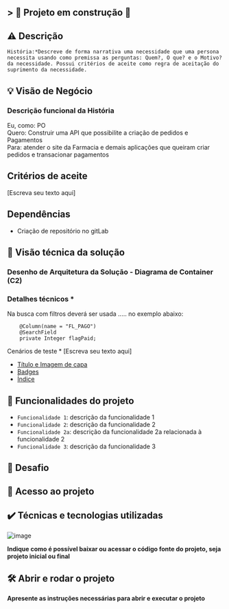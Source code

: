 ## > :construction: Projeto em construção :construction:

## ⚠ Descrição

`` História:*Descreve de forma narrativa uma necessidade que uma persona necessita usando como premissa as perguntas: Quem?, O que? e o Motivo? da necessidade. Possui critérios de aceite como regra de aceitação do suprimento da necessidade. 
``

## 💡 Visão de Negócio


### Descrição funcional da História

Eu, como: PO <br />
Quero: Construir uma API que possibilite a criação de pedidos e Pagamentos <br />
Para: atender o site da Farmacia e demais aplicações que queiram criar pedidos e transacionar pagamentos <br />

## Critérios de aceite
[Escreva seu texto aqui]

## Dependências
- Criação de repositório no gitLab

## 🎯 Visão técnica da solução

### Desenho de Arquitetura da Solução - Diagrama de Container (C2)

### Detalhes técnicos *

Na busca com filtros deverá ser usada ..... no exemplo abaixo:

```
	@Column(name = "FL_PAGO")
	@SearchField
	private Integer flagPaid;
```

Cenários de teste *
[Escreva seu texto aqui]


* [Título e Imagem de capa](#Título-e-Imagem-de-capa)
* [Badges](#badges)
* [Índice](#índice)

## :hammer: Funcionalidades do projeto

- `Funcionalidade 1`: descrição da funcionalidade 1
- `Funcionalidade 2`: descrição da funcionalidade 2
- `Funcionalidade 2a`: descrição da funcionalidade 2a relacionada à funcionalidade 2
- `Funcionalidade 3`: descrição da funcionalidade 3
## 🎯 Desafio
## 📁 Acesso ao projeto
## ✔️ Técnicas e tecnologias utilizadas
![image](https://user-images.githubusercontent.com/12093535/185676094-43ac09fb-14b4-4ca1-97fb-be5d9b315461.png)


**Indique como é possível baixar ou acessar o código fonte do projeto, seja projeto inicial ou final**

## 🛠️ Abrir e rodar o projeto

**Apresente as instruções necessárias para abrir e executar o projeto**
